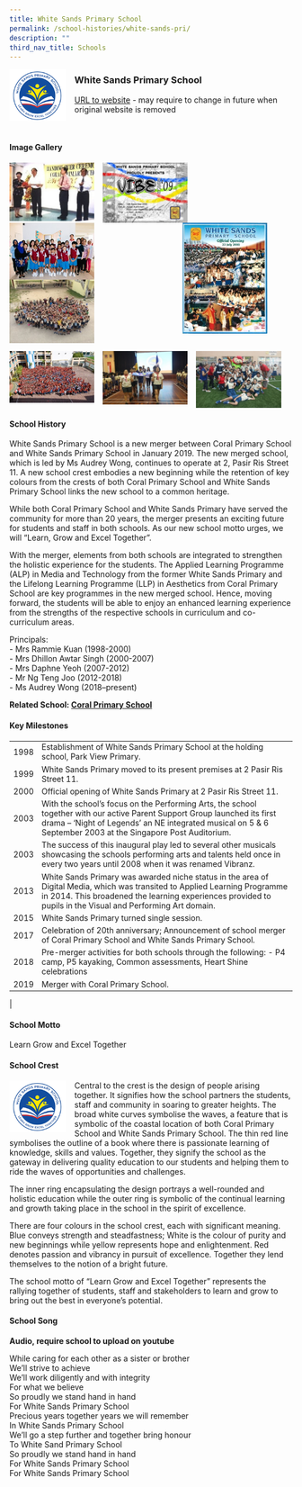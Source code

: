 ```yaml
---
title: White Sands Primary School
permalink: /school-histories/white-sands-pri/
description: ""
third_nav_title: Schools
---
```

<img src="/images/whitesandspri1.png" style="width:20%;margin-right:15px;" align = "left">

### **White Sands Primary School**
[URL to website](https://whitesandspri.moe.edu.sg/) - may require to change in future when original website is removed

<br clear="left">

#### **Image Gallery**

<p><a href="https://staging.d1yxymztqoj7qn.amplifyapp.com/images/whitesandspri2.jpg">  
<img src="/images/whitesandspri2.jpg" style="width:30%;margin-right:15px;" align = "left">
</a></p>

<p><a href="https://staging.d1yxymztqoj7qn.amplifyapp.com/images/whitesandspri3.jpg">  
<img src="/images/whitesandspri3.jpg" style="width:30%;margin-right:15px;" align = "left">
</a></p>

<p><a href="https://staging.d1yxymztqoj7qn.amplifyapp.com/images/whitesandspri4.jpg">  
<img src="/images/whitesandspri4.jpg" style="width:30%;margin-right:45px;" align = "right">
</a></p>

<p><a href="https://staging.d1yxymztqoj7qn.amplifyapp.com/images/whitesandspri5.jpg">  
<img src="/images/whitesandspri5.jpg" style="width:30%;margin-right:15px;" align = "left">
</a></p>

<p><a href="https://staging.d1yxymztqoj7qn.amplifyapp.com/images/whitesandspri6.jpg">  
<img src="/images/whitesandspri6.jpg" style="width:30%;margin-right:15px;" align = "left">
</a></p>

<br clear="left">

<p><a href="https://staging.d1yxymztqoj7qn.amplifyapp.com/images/whitesandspri7.jpg">  
<img src="/images/whitesandspri7.jpg" style="width:30%;margin-right:15px;" align = "left">
</a></p>

<p><a href="https://staging.d1yxymztqoj7qn.amplifyapp.com/images/whitesandspri8.jpg">  
<img src="/images/whitesandspri8.jpg" style="width:30%;margin-right:15px;" align = "left">
</a></p>

<p><a href="https://staging.d1yxymztqoj7qn.amplifyapp.com/images/whitesandspri9.jpg">  
<img src="/images/whitesandspri9.jpg" style="width:30%;margin-right:15px;" align = "left">
</a></p>

<br clear="left">

#### **School History**
White Sands Primary School is a new merger between Coral Primary School and White Sands Primary School in January 2019. The new merged school, which is led by Ms Audrey Wong, continues to operate at 2, Pasir Ris Street 11. A new school crest embodies a new beginning while the retention of key colours from the crests of both Coral Primary School and White Sands Primary School links the new school to a common heritage.

While both Coral Primary School and White Sands Primary have served the community for more than 20 years, the merger presents an exciting future for students and staff in both schools. As our new school motto urges, we will “Learn, Grow and Excel Together”. 

With the merger, elements from both schools are integrated to strengthen the holistic experience for the students. The Applied Learning Programme (ALP) in Media and Technology from the former White Sands Primary and the Lifelong Learning Programme (LLP) in Aesthetics from Coral Primary School are key programmes in the new merged school. Hence, moving forward, the students will be able to enjoy an enhanced learning experience from the strengths of the respective schools in curriculum and co-curriculum areas.  

Principals:<br>
\- Mrs Rammie Kuan (1998-2000)<br>
\- Mrs Dhillon Awtar Singh (2000-2007)<br>
\- Mrs Daphne Yeoh (2007-2012)<br>
\- Mr Ng Teng Joo (2012-2018)<br>
\- Ms Audrey Wong (2018–present)

**Related School: [Coral Primary School](https://staging.d1yxymztqoj7qn.amplifyapp.com/school-histories/coral-pri/)**

#### **Key Milestones**

|  |  |
|:---:|---|
| 1998 | Establishment of White Sands Primary School at the holding school, Park View Primary. |
| 1999 | White Sands Primary moved to its present premises at 2 Pasir Ris Street 11. |
| 2000 | Official opening of White Sands Primary at 2 Pasir Ris Street 11. |
| 2003 | With the school’s focus on the Performing Arts, the school together with our active Parent Support Group launched its first drama – ‘Night of Legends’ an NE integrated musical on 5 & 6 September 2003 at the Singapore Post Auditorium. |
| 2003 | The success of this inaugural play led to several other musicals showcasing the schools performing arts and talents held once in every two years until 2008 when it was renamed Vibranz. |
| 2013 | White Sands Primary was awarded niche status in the area of Digital Media, which was transited to Applied Learning Programme in 2014. This broadened the learning experiences provided to pupils in the Visual and Performing Art domain. |
| 2015 | White Sands Primary turned single session. |
| 2017 | Celebration of 20th anniversary; Announcement of school merger of Coral Primary School and White Sands Primary School. |
| 2018 | Pre-merger activities for both schools through the following: - P4 camp, P5 kayaking, Common assessments, Heart Shine celebrations |
| 2019 | Merger with Coral Primary School. |
|

#### **School Motto**
Learn Grow and Excel Together

#### **School Crest**
<img src="/images/whitesandspri1.png" style="width:20%;margin-right:15px;" align = "left">

Central to the crest is the design of people arising together. It signifies how the school partners the students, staff and community in soaring to greater heights. The broad white curves symbolise the waves, a feature that is symbolic of the coastal location of both Coral Primary School and White Sands Primary School. The thin red line symbolises the outline of a book where there is passionate learning of knowledge, skills and values. Together, they signify the school as the gateway in delivering quality education to our students and helping them to ride the waves of opportunities and challenges.

The inner ring encapsulating the design portrays a well-rounded and holistic education while the outer ring is symbolic of the continual learning and growth taking place in the school in the spirit of excellence.

There are four colours in the school crest, each with significant meaning. Blue conveys strength and steadfastness; White is the colour of purity and new beginnings while yellow represents hope and enlightenment. Red denotes passion and vibrancy in pursuit of excellence. Together they lend themselves to the notion of a bright future.

The school motto of “Learn Grow and Excel Together” represents the rallying together of students, staff and stakeholders to learn and grow to bring out the best in everyone’s potential.

#### **School Song**
**Audio, require school to upload on youtube**

While caring for each other as a sister or brother<br>
We’ll strive to achieve<br>
We’ll work diligently and with integrity<br>
For what we believe<br>
So proudly we stand hand in hand<br>
For White Sands Primary School<br>
Precious years together years we will remember<br>
In White Sands Primary School<br>
We’ll go a step further and together bring honour<br>
To White Sand Primary School<br>
So proudly we stand hand in hand<br>
For White Sands Primary School<br>
For White Sands Primary School